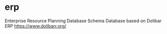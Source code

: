 # erp
Enterprise Resource Planning Database Schema
Database based on Dolibar ERP https://www.dolibarr.org/
